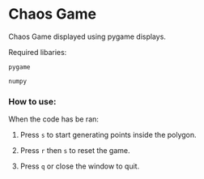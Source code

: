 # Chaos Game

Chaos Game displayed using pygame displays.

Required libaries:

`pygame`

`numpy`

### How to use:

When the code has be ran:

1. Press `s` to start generating points inside the polygon.

2. Press `r` then `s` to reset the game.

3. Press `q` or close the window to quit.